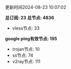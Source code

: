 更新时间2024-08-23 10:07:02

**总订阅: 23**
**总节点: 4836**
- vless节点: 33

**google ping有效节点: 195**
- trojan节点: 10
- ss节点: 74
- v2ray节点: 111
